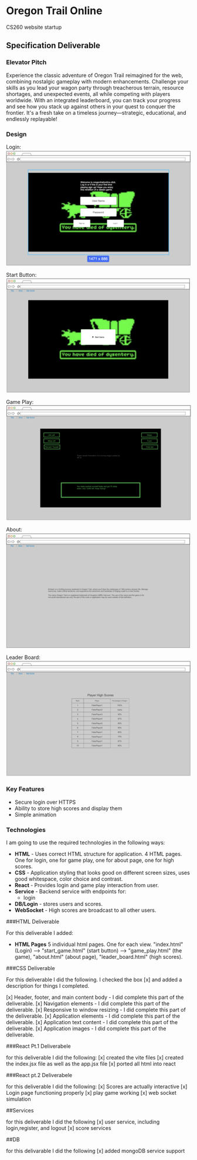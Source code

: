 # Oregon Trail Online
CS260 website startup

## Specification Deliverable

### Elevator Pitch

Experience the classic adventure of Oregon Trail reimagined for the web, combining nostalgic gameplay with modern enhancements. Challenge your skills as you lead your wagon party through treacherous terrain, resource shortages, and unexpected events, all while competing with players worldwide. With an integrated leaderboard, you can track your progress and see how you stack up against others in your quest to conquer the frontier. It's a fresh take on a timeless journey—strategic, educational, and endlessly replayable!

### Design

Login:
![Mock](login.jpeg)

Start Button:
![Mock](startGame.jpeg)

Game Play:
![Mock](gamPlay.jpeg)

About:
![Mock](about.jpeg)

Leader Board:
![Mock](leaderBoard.jpeg)

### Key Features

- Secure login over HTTPS
- Ability to store high scores and display them
- Simple animation

### Technologies

I am going to use the required technologies in the following ways:

- **HTML** - Uses correct HTML structure for application. 4 HTML pages. One for login, one for game play, one for about page, one for high scores.
- **CSS** - Application styling that looks good on different screen sizes, uses good whitespace, color choice and contrast.
- **React** - Provides login and game play interaction from user.
- **Service** - Backend service with endpoints for:
  - login
- **DB/Login** - stores users and scores.
- **WebSocket** - High scores are broadcast to all other users.


###HTML Deliverable

For this deliverable I added:

- **HTML Pages** 5 individual html pages. One for each view. "index.html" (Login) --> "start_game.html"
(start button) --> "game_play.html" (the game), "about.html" (about page), "leader_board.html" (high scores).

###CSS Deliverable

For this deliverable I did the following. I checked the box [x] and added a description for things I completed.

[x] Header, footer, and main content body - I did complete this part of the deliverable.
[x] Navigation elements - I did complete this part of the deliverable.
[x] Responsive to window resizing - I did complete this part of the deliverable.
[x] Application elements - I did complete this part of the deliverable.
[x] Application text content - I did complete this part of the deliverable.
[x] Application images - I did complete this part of the deliverable.

###React Pt.1 Deliverabele

for this deliverable I did the following:
[x] created the vite files
[x] created the index.jsx file as well as the app.jsx file
[x] ported all html into react

###React pt.2 Deliverabele

for this deliverable I did the following:
[x] Scores are actually interactive
[x] Login page functioning properly
[x] play game working
[x] web socket simulation

##Services

for this deliverable I did the following
[x] user service, including login,register, and logout
[x] score services

##DB

for this delivarable I did the following
[x] added mongoDB service support